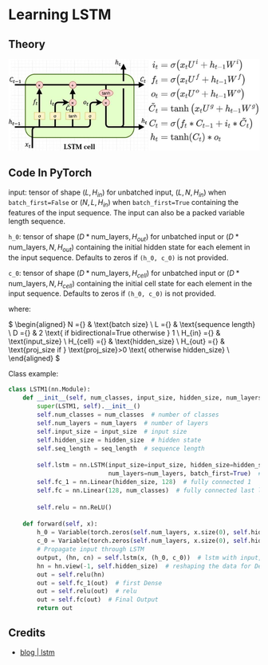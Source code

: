 # Learning LSTM

## Theory

<p align="center">
  <img src="static/g1.png" />
</p>

## Code In PyTorch

input: tensor of shape $(L, H_{in})$ for unbatched input, $(L, N, H_{in})$ when `batch_first=False` or $(N, L, H_{in})$ 
when `batch_first=True` containing the features of the input sequence. 
The input can also be a packed variable length sequence.

`h_0`: tensor of shape $(D * \text{num\_layers}, H_{out})$ for unbatched input or $(D * \text{num\_layers}, N, H_{out})$ 
containing the initial hidden state for each element in the input sequence. 
Defaults to zeros if `(h_0, c_0)` is not provided.

`c_0`: tensor of shape $(D * \text{num\_layers}, H_{cell})$  for unbatched input or $(D * \text{num\_layers}, N, H_{cell})$ 
containing the initial cell state for each element in the input sequence. 
Defaults to zeros if `(h_0, c_0)` is not provided.

where:

$
\begin{aligned} N ={} & \text{batch size} \\ L ={} & \text{sequence length} \\ D ={} & 2 \text{ if bidirectional=True otherwise } 1 \\ H_{in} ={} & \text{input\_size} \\ H_{cell} ={} & \text{hidden\_size} \\ H_{out} ={} & \text{proj\_size if } \text{proj\_size}>0 \text{ otherwise hidden\_size} \\ \end{aligned}
$

Class example:

```python
class LSTM1(nn.Module):
    def __init__(self, num_classes, input_size, hidden_size, num_layers, seq_length):
        super(LSTM1, self).__init__()
        self.num_classes = num_classes  # number of classes
        self.num_layers = num_layers  # number of layers
        self.input_size = input_size  # input size
        self.hidden_size = hidden_size  # hidden state
        self.seq_length = seq_length  # sequence length

        self.lstm = nn.LSTM(input_size=input_size, hidden_size=hidden_size,
                            num_layers=num_layers, batch_first=True)  # lstm
        self.fc_1 = nn.Linear(hidden_size, 128)  # fully connected 1
        self.fc = nn.Linear(128, num_classes)  # fully connected last layer

        self.relu = nn.ReLU()

    def forward(self, x):
        h_0 = Variable(torch.zeros(self.num_layers, x.size(0), self.hidden_size))  # hidden state
        c_0 = Variable(torch.zeros(self.num_layers, x.size(0), self.hidden_size))  # internal state
        # Propagate input through LSTM
        output, (hn, cn) = self.lstm(x, (h_0, c_0))  # lstm with input, hidden, and internal state
        hn = hn.view(-1, self.hidden_size)  # reshaping the data for Dense layer next
        out = self.relu(hn)
        out = self.fc_1(out)  # first Dense
        out = self.relu(out)  # relu
        out = self.fc(out)  # Final Output
        return out
```

## Credits

- [blog | lstm](https://cnvrg.io/pytorch-lstm/)